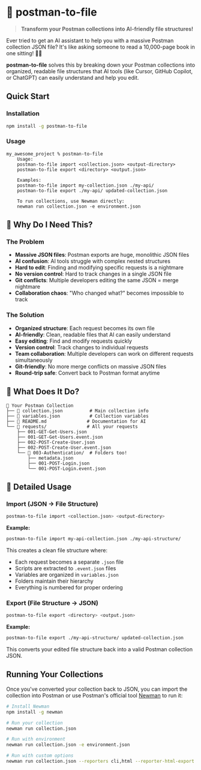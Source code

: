 # 🚀 postman-to-file

> **Transform your Postman collections into AI-friendly file structures!**

Ever tried to get an AI assistant to help you with a massive Postman collection JSON file? It's like asking someone to read a 10,000-page book in one sitting! 😵‍💫

**postman-to-file** solves this by breaking down your Postman collections into organized, readable file structures that AI tools (like Cursor, GitHub Copilot, or ChatGPT) can easily understand and help you edit.

## Quick Start

### Installation

```bash
npm install -g postman-to-file
```

### Usage

```
my_awesome_project % postman-to-file
    Usage:
    postman-to-file import <collection.json> <output-directory>
    postman-to-file export <directory> <output.json>

    Examples:
    postman-to-file import my-collection.json ./my-api/
    postman-to-file export ./my-api/ updated-collection.json

    To run collections, use Newman directly:
    newman run collection.json -e environment.json
```

## 🤔 Why Do I Need This?

### The Problem

- **Massive JSON files**: Postman exports are huge, monolithic JSON files
- **AI confusion**: AI tools struggle with complex nested structures
- **Hard to edit**: Finding and modifying specific requests is a nightmare
- **No version control**: Hard to track changes in a single JSON file
- **Git conflicts**: Multiple developers editing the same JSON = merge nightmare
- **Collaboration chaos**: "Who changed what?" becomes impossible to track

### The Solution

- **Organized structure**: Each request becomes its own file
- **AI-friendly**: Clean, readable files that AI can easily understand
- **Easy editing**: Find and modify requests quickly
- **Version control**: Track changes to individual requests
- **Team collaboration**: Multiple developers can work on different requests simultaneously
- **Git-friendly**: No more merge conflicts on massive JSON files
- **Round-trip safe**: Convert back to Postman format anytime

## 🎯 What Does It Do?

```
📁 Your Postman Collection
├── 📄 collection.json          # Main collection info
├── 📄 variables.json           # Collection variables
├── 📄 README.md               # Documentation for AI
└── 📁 requests/               # All your requests
    ├── 001-GET-Get-Users.json
    ├── 001-GET-Get-Users.event.json
    ├── 002-POST-Create-User.json
    ├── 002-POST-Create-User.event.json
    └── 📁 003-Authentication/  # Folders too!
        ├── metadata.json
        ├── 001-POST-Login.json
        └── 001-POST-Login.event.json
```

## 📖 Detailed Usage

### Import (JSON → File Structure)

```bash
postman-to-file import <collection.json> <output-directory>
```

**Example:**

```bash
postman-to-file import my-api-collection.json ./my-api-structure/
```

This creates a clean file structure where:

- Each request becomes a separate `.json` file
- Scripts are extracted to `.event.json` files
- Variables are organized in `variables.json`
- Folders maintain their hierarchy
- Everything is numbered for proper ordering

### Export (File Structure → JSON)

```bash
postman-to-file export <directory> <output.json>
```

**Example:**

```bash
postman-to-file export ./my-api-structure/ updated-collection.json
```

This converts your edited file structure back into a valid Postman collection JSON.

## Running Your Collections

Once you've converted your collection back to JSON, you can import the collection into Postman or use Postman's official tool [Newman](https://github.com/postmanlabs/newman) to run it:

```bash
# Install Newman
npm install -g newman

# Run your collection
newman run collection.json

# Run with environment
newman run collection.json -e environment.json

# Run with custom options
newman run collection.json --reporters cli,html --reporter-html-export report.html
```
